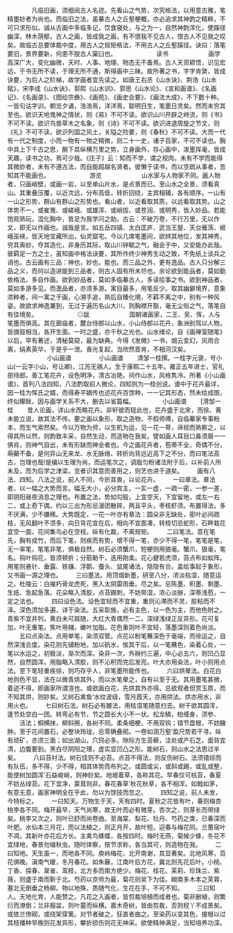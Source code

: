 <!-- { "loadSidebar": true } -->
　　　　凡临旧画，须细阅古人名迹。先看山之气势，次究格法，以用意古雅，笔精墨妙者为尚也。而临旧之法，虽摹古人之丘壑梗概，亦必追求其神韵之精粹，不可只求形似。诚从古画中多临多记，饮食寝处，与之为一，自然神韵浑化，使蹊径幽深，林木荫郁，古人之画，皆成我之画，有不恨我不见古人，恨古人不见我之叹矣。故临古总要体裁中度，用古人之规矩格法，不用古人之丘壑蹊径。诀曰：落笔要旧，景界要新，何患不脱古人窠臼也。
　　
　　　　读书
　　
　　　　画学高深广大，变化幽微，天时、人事、地理、物态无不备焉。古人天资颖悟，识见宏远，于书无所不读，于理无所不通，斯得画中三昧。故所著之书，字字肯綮，皆成诀要，为后人之阶梯，故学画者宜先读之。如唐王右丞《山水诀》、荆浩《山水赋》，宋李成《山水诀》、郭熙《山水训》、郭思《山水论》、《宣和画谱》、《名画记》、《名画录》、《图绘宗彝》、《画苑》、《画史会要》、《画法大成》，不下数十种。一皆句诂字训，朝览夕诵，浩浩焉，洋洋焉，聪明日生，笔墨日灵矣。然而未穷其至也。欲识天地鬼神之情状，则《易》不可不读。欲识山川开辟之峙流，则《书》不可不读。欲识鸟兽草木之名象，则《诗》不可不读。欲识进退周旋之节文，则《礼》不可不读，欲识列国之风土，关隘之险要，则《春秋》不可不读。大而一代有一代之制度，小而一物有一物之精微，则二十一史，诸子百家，不可不读也。胸中具上下千古之思，腕下具纵横万里之势，立身画外，存心画中，泼墨挥毫，皆成天趣，读书之功，焉可少哉。《庄子》云：知而不学，谓之视肉。未有不学而能得其微妙者，未有不遵古法，而自能超越名贤者。彼懒于读书，而以空疏从事者，吾知其不能画也。
　　
　　　　游览
　　
　　　　山水家与人物家不同。画人物者，只画峭壁，或画一岩，以至单山片水，是点景而已。至山水之全景，须看真山。其重叠压覆，以近次远，分布高低，转折回绕，主宾相辅，各有顺序。一山有一山之形势，群山有群山之形势也。看山者，以近看取其质，以远看取其势。山之体势不一，或崔嵬、或嵯峨、或雄浑、或峭拔、或苍润、或明秀，皆入妙品。若能饱观熟玩，混化胸中，皆足为我学问之助。古云：不破万卷，不行万里，无以作文，即无以作画也。诚哉是言。如五岳四镇、太白匡庐、武当王屋、天台雁荡、岷峨巫峡，皆天地宝藏所出，仙灵窟宅。今以几席笔墨间，欲辨其地位，发其神秀，穷其奥妙，夺其造化，非身历其际，取山川钟毓之气，融会于中，又安能办此哉。彼羁足一方之士，虽知画中格法诀要，其所作终少神秀生动之致，不免纸上谈兵之诮也。古云画有三品：神也，妙也，能也。而三品之外，更有逸品。古人只分解三品之义，而何以造进能到三品者，则古人固有所未尽也。余论欲到能品者，莫如勤依格法，多自作画。欲到妙品者，莫如多临摹古人，多读绘事之书。欲到神品者，莫如多游多见。而逸品者，亦须多游。寓目最多，用笔反少。取其幽僻境界，意象浓粹者，间一寓之于画，心溯手追，熟后自臻化境，不羁不离之中，别有一种风姿。故欲求神逸兼到，无过于遍历名山大川，则胸襟开豁，毫无尘俗之气，落笔自有佳境矣。
　　
　　　　◎跋
　　
　　　　国朝诸画家，二王、吴、恽，人与笔墨而俱高。其在廊庙者，麓台侍郎以山水，小山侍郎以花卉，象洲别驾以人物，皆旗鼓相当，各开生面。一时之盛，亦千秋之光也。山水绪论，自《画禅室随笔》以后，罕有著述，清秘莫窥，最为缺典。今得《发微》一书，烟云变幻，风雨合离，绢素英华，于是乎一泄。香光复起，当欣然首肯，不相河汉矣。
　　
　　
　　小山画谱
　　
　　小山画谱
　　清邹一桂撰。一桂字元褒，号小山(一云字小山，号让卿)，江苏无锡人。生于康熙二十五年。雍正五年进士，官礼部侍郎。善工笔花卉，设色明净，清古冶艳。间作山水，风格隽冷。所著《小山画谱》，首列八法四知，八法酌取前人微论，四知则为一桂创说。谱中于花卉最详，因一桂为恽氏之婿，而得寿平嫡传也述花卉百馀种，一一记其形态，然未绘成图，终似矇眬，因与画学关系不大，删去以省篇幅。
　　
　　小山画谱
　　[清邹一桂
　　昔人论画，详山水而略花卉。非轩彼而轾此也，花卉盛于北宋，而徐、黄未能立说，故其法不传。要之画以象形，取之造物，不假师傅，自临摹家专事粉本，而生气索然矣。今以万物为师，以生机为运，见一花一萼，谛视而熟察之，以得其所以然，则韵致丰采，自然生动，而造物在我矣。譬如画人耳目口鼻须眉一一俱肖，则神气自出，未有形缺而神全者也。今之画花卉者，苞蒂不全，奇偶不分，萌蘗不备，是何异山无来龙、水无脉络、转折向背远近高下之不分，而曰笔法高古，岂理也哉!是编以生理为尚，而运笔次之，调脂匀粉诸法附于后，以补前人所未及，而为后学之津梁。览者识其意而善用之，则艺也进于道矣。
　　画有八法、四知。八法之说，前人不同，今折其衷，以论花卉。
　　一曰章法。章法者，以一幅之大势而言。幅无大小，必分宾主，一实一虚，一疏一密，一参一差，即阴阳昼夜消息之理也。布置之法，势如勾股，上宜空天，下宜留地，或左一右二，或上奇下偶，约以三出为形忌漫团散碎，两亘平头，枣核虾须。布置得法，多不厌满，少不嫌稀。大势既定，一花一叶亦有章法：圆朵非无缺处，密叶必间疏枝，无风翻叶不须多，向日背花宜在后，相向不宜面凑，转枝切忌蛇形，石畔栽花宜空一面，花间集鸟必在空枝。纵有化裁，不离规矩。
　　二曰笔法。意在笔先，胸有成竹，而后下笔，则疾而有势，增不得一笔，亦少不得一笔，笔笔是笔，无一率笔，笔笔非笔，俱极自然。树石必须蟹爪，短梗则用狼毫。蟹爪、狼毫，笔名。钩叶钩花，皆须顿折；分筋勒干，迭用刚柔。花心健若虎须，苔点布如蚁阵。用笔则悬针、垂露、铁镰、浮鹅、蚕头、鼠尾诸法，隐隐有合。盖绘事起于象形，又书画一源之理也。
　　三曰墨法。用顶烟新墨，研至八分，浓淡枯湿，随意运之。杜陵云：白摧朽骨龙虎死，黑入太阴雷雨垂。尽之矣。忌陈墨、积墨、剩墨、生纸、急起急落。花朵略入清胶，点苔踢刺，不妨带湿，浓心淡辦，深蒂浅苞，一定之法也。
　　四曰设色法。设色宜轻而不宜重，重则沁滞而不灵，胶粘而不泽。深色须加多遍，详于染法。五采彰施，必有主色，以一色为主，而他色附之。青紫不宜并列，黄白未可肩随，大红大青偶然一二，深绿浅绿正反异形。花可复加，叶无重笔。焦叶用赭，嫩叶加脂。花色重则叶不宜轻，落墨深则着色尚淡。
　　五曰点染法。点用单笔，染须双管。点花以粉笔蘸深色于毫端，而徐运之，自然深浅合度。染花则先铺粉地，加以矾水，俟其干后，以一笔蘸色，染着心处，一笔以水运之，初极淡，渐次而深。染非一次，外辦约三遍，中心必五六，则凹凸显然，自然圆浑。用脂略入清胶，则不沁积而完后发亮。叶大亦用染法，叶小则用点法。至下笔轻重疾徐，则巧存乎人，非笔墨所能传也。
　　六曰烘晕法。白花白地则色不显，法在以微青烘其外，而以水笔晕之，自有以至于无。其用墨笔甚微，着迹不得，即画家所谓渲也。或欲画白花，先烘其外亦得。总欲观者但赏玉质，而不知其烘，则妙矣。又树石禽鱼’水纹波级，雪月霞天，亦用烘法。烘亦用水，非用火也。
　　七曰树石法。树石必有皴法，用枯湿笔随意扫去。树干欲其圆浑，逢节处空白一团。转弯必有节，节之圆长大小不一状。松龙鳞，柏缠身，须参、
　　活法；桐横抹，柳斜擦，各树不同。柔条细梗，不用双钩；错节盘根，不妨臃肿。至于花间置石，必整块玲珑，忌零确叠砌。一卷如涵万壑’盈尺势若干寻。纵有顽矿，亦须三面；如出湖山，穴窍必多。隙际方生苔藓，洼处或产石芝。面背宜清，边腹要到。黑白尽阴阳之理，虚实显凹凸之形。能树石，则山水之法思过半矣。
　　八曰苔衬法。树石佳则不必苔。点苔不得法，则反伤树石。法须错综而有队伍，多不得，少不得，相其体势而布列之。或圆或尖，或斜或踢，或乱或整，能使树加圆浑’石益峻峭，则神妙矣。地坡着草，各称其花。早春仅可枯苔，春夏不妨丛绿苔。花下宜净，蒙茸则非。春花春草’秋花秋草，各不相浑。如戟如茅，有意无意，画家神明全在乎此，勿以为馀技而忽之。
　　四知之说，前人未发，今特标之。
　　一曰知天。万物生于天，天有四时。夏秋之花皆有叶，春则梅杏桃李各不同。梅开最早，天气尚寒，故无叶而必有微芽。杏次之，则芽长而带绿矣。桃李又次之，则叶已舒而尚卷曲。至海棠、梨花、牡丹、芍药之类，已春深而叶肥。水仙本三月花，而以法植之，则正月开，故叶短。迎春与梅花同。兰蕙宿叶不凋，其新叶亦花后方长。主禽鸟蜂蝶，各按四时。梅时无燕，菊候少蜂，冬花不宜绿地，春景勿缀秋虫。随时体察，按节求称，各当其可，则造物在我。
　　二曰知地。天生虽一，而地各不同。庾岭梅花，北开南谢，其显著矣。北地风寒，百花俱晚。滇南气暖，冬月春花。如朱藤，江南叶后方花，冀北则先花后叶。小桃、丁香、探春、翠雀、鸾枝，北方多而南方绝少。梅花、桂花、茉莉、珍珠兰、紫薇，则盛于南而靳于北。芍药以京师为最，菊花则吴下为佳。糊南多木本之芙蓉，塞北无倒垂之杨柳。物以地殊，质随气化，生花在手，不可不知。
　　三曰知人。天地化育，人能赞之。凡花之入画者，皆剪裁培植而成者也。菊非删植，则繁衍而潦倒；兰非服盆，则叶蔓而纵横。嘉木奇树，皆由剪裁，否则杈丫不成景矣。或依兰傍砌，或绕架穿篱。对节者破之，狂直者曲之。至染药以变其色，接根以过其枝播种早晚则花发异形，攀折损伤则花无神采。欲使精神满足，当知培养功深。
